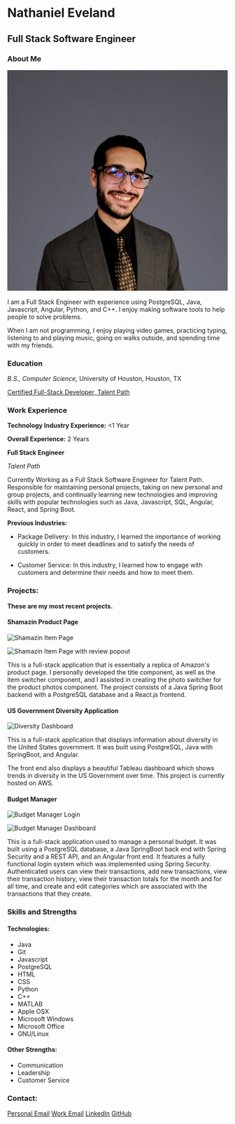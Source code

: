 # Nathaniel Eveland
## Full Stack Software Engineer

### About Me

<style>
img[src*="#thumbnail"] {
   width:200px;
   height:200px;
}

</style>

![me](assets/square.jpeg#thumbnail)

I am a Full Stack Engineer with experience using PostgreSQL, Java, Javascript, Angular, Python, and C++. I enjoy making software tools to help people to solve problems.

When I am not programming, I enjoy playing video games, practicing typing, listening to and playing music, going on walks outside, and spending time with my friends.

### Education

*B.S., Computer Science,* University of Houston, Houston, TX

[Certified Full-Stack Developer, Talent Path](https://www.youracclaim.com/badges/ce9e1a44-d169-4373-8eff-9362c3140e29?source=linked_in_profile)

### Work Experience

**Technology Industry Experience:** &lt;1 Year

**Overall Experience:** 2 Years

**Full Stack Engineer**

*Talent Path*

Currently Working as a Full Stack Software Engineer for Talent Path. Responsible for maintaining personal projects, taking on new personal and group projects, and continually learning new technologies and improving skills with popular technologies such as Java, Javascript, SQL, Angular, React, and Spring Boot. 

**Previous Industries:**

- Package Delivery: In this industry, I learned the importance of working quickly in order to meet deadlines and to satisfy the needs of customers. 

- Customer Service: In this industry, I learned how to engage with customers and determine their needs and how to meet them. 

### Projects:

**These are my most recent projects.**

#### Shamazin Product Page

![Shamazin Item Page](https://drive.google.com/uc?id=143ZkkjlVCmR3fNjgFZUXNfLqErqGgi_s)

![Shamazin Item Page with review popout](https://drive.google.com/uc?id=1KJqvjwXesgFSEGeuGupK7bmDTdWtRSVr)

This is a full-stack application that is essentially a replica of Amazon's product page. I personally developed the title component, as well as the item switcher component, and I assisted in creating the photo switcher for the product photos component. The project consists of a Java Spring Boot backend with a PostgreSQL database and a React.js frontend. 

#### US Government Diversity Application

![Diversity Dashboard](https://drive.google.com/uc?id=1HPWKTy6VP1gWk7uUBA3ihlaYsSDHqkQj)

This is a full-stack application that displays information about diversity in the United States government. It was built using PostgreSQL, Java with SpringBoot, and Angular. 

The front end also displays a beautiful Tableau dashboard which shows trends in diversity in the US Government over time. This project is currently hosted on AWS.

#### Budget Manager

![Budget Manager Login](https://drive.google.com/uc?id=1sSXWkiCFFjKtA0rwz-iNW-JtCChcJ3Tu)

![Budget Manager Dashboard](https://drive.google.com/uc?id=1mZyhPV14DDVOue75v5HjAsN3OF8Tlsx5)

This is a full-stack application used to manage a personal budget. It was built using a PostgreSQL database, a Java SpringBoot back end with Spring Security and a REST API, and an Angular front end. It features a fully functional login system which was implemented using Spring Security. Authenticated users can view their transactions, add new transactions, view their transaction history, view their transaction totals for the month and for all time, and create and edit categories which are associated with the transactions that they create.

### Skills and Strengths
#### Technologies: 

- Java
- Git
- Javascript
- PostgreSQL
- HTML
- CSS
- Python
- C++
- MATLAB
- Apple OSX
- Microsoft Windows
- Microsoft Office
- GNU/Linux

#### Other Strengths: 

- Communication
- Leadership
- Customer Service

### Contact:

[Personal Email](mailto:nevel27043@gmail.com)  [Work Email](mailto:neveland@talentpath.com)  [LinkedIn](https://www.linkedin.com/in/nathaniel-eveland)  [GitHub](https://github.com/neveland98)